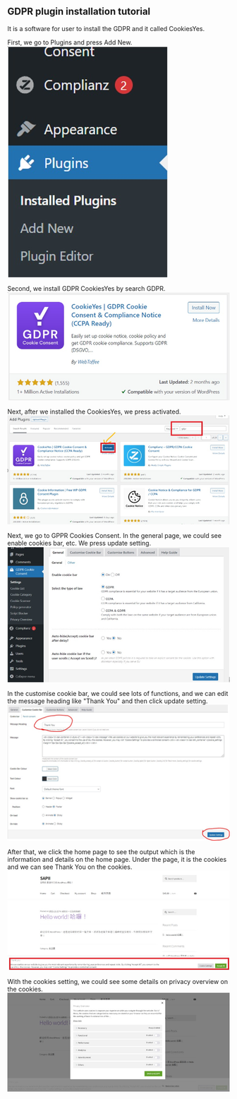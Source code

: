 ## GDPR plugin installation tutorial

It is a software for user to install the GDPR and it called CookiesYes.

First, we go to Plugins and press Add New.
![Image](./assets/gdpr2.jpeg)

Second, we install GDPR CookiesYes by search GDPR.
![Image](./assets/gdpr6.jpeg)

Next, after we installed the CookiesYes, we press activated. 
![Image](./assets/gdpr5.jpeg)

Next, we go to GPPR Cookies Consent. In the general page, we could see enable cookies bar, etc. We press update setting.
![Image](./assets/gdpr1.jpeg)

In the customise cookie bar, we could see lots of functions, and we can edit the message heading like "Thank You" and then click update setting.
![Image](./assets/gdpr7.jpeg)

After that, we click the home page to see the output which is the information and details on the home page. Under the page, it is the cookies and we can see Thank You on the cookies.
![Image](./assets/gdpr4.jpeg)

With the cookies setting, we could see some details on privacy overview on the cookies. 
![Image](./assets/gdpr3.jpeg)
